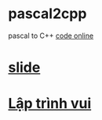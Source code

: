 # pascal2cpp
pascal to C++
[code online](https://gitpod.io/#https://github.com/thvlt/pascal2cpp)
# [slide](https://docs.google.com/presentation/d/1573z20lKKVKOcai4M3o9Obfk8M5QJTI9Z--UydxffSQ/edit?usp=sharing)
# [Lập trình vui](https://laptrinhvui.club/)